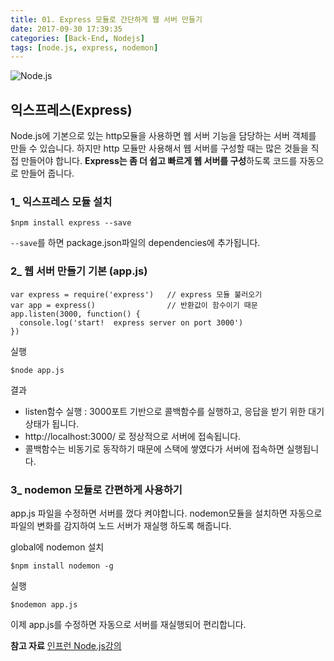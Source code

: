 ```yaml
---
title: 01. Express 모듈로 간단하게 웹 서버 만들기
date: 2017-09-30 17:39:35
categories: [Back-End, Nodejs]
tags: [node.js, express, nodemon]
---
```


![Node.js](/image/nodejs.png)

## 익스프레스(Express)
Node.js에 기본으로 있는 http모듈을 사용하면 웹 서버 기능을 담당하는 서버 객체를 만들 수 있습니다.
하지만 http 모듈만 사용해서 웹 서버를 구성할 때는 많은 것들을 직접 만들어야 합니다.
**Express는 좀 더 쉽고 빠르게 웹 서버를 구성**하도록 코드를 자동으로 만들어 줍니다.

### **1_ 익스프레스 모듈 설치**
```
$npm install express --save
```
`--save`를 하면 package.json파일의 dependencies에 추가됩니다.

### **2_ 웹 서버 만들기 기본 (app.js)**
```
var express = require('express')   // express 모듈 불러오기
var app = express()                // 반환값이 함수이기 때문
app.listen(3000, function() {      
  console.log('start!  express server on port 3000')
})
```
실행
```
$node app.js
```
결과
- listen함수 실행 : 3000포트 기반으로 콜백함수를 실행하고, 응답을 받기 위한 대기 상태가 됩니다.
- http://localhost:3000/ 로 정상적으로 서버에 접속됩니다.
- 콜백함수는 비동기로 동작하기 때문에 스택에 쌓였다가 서버에 접속하면 실행됩니다.

### **3_ nodemon 모듈로 간편하게 사용하기**
app.js 파일을 수정하면 서버를 껐다 켜야합니다.
nodemon모듈을 설치하면 자동으로 파일의 변화를 감지하여 노드 서버가 재실행 하도록 해줍니다.

global에 nodemon 설치
```
$npm install nodemon -g
```
실행
```
$nodemon app.js
```
이제 app.js를 수정하면 자동으로 서버를 재실행되어 편리합니다.

**참고 자료**
[인프런 Node.js강의](https://www.inflearn.com/course/node-js-%EC%9B%B9%EA%B0%9C%EB%B0%9C/)
